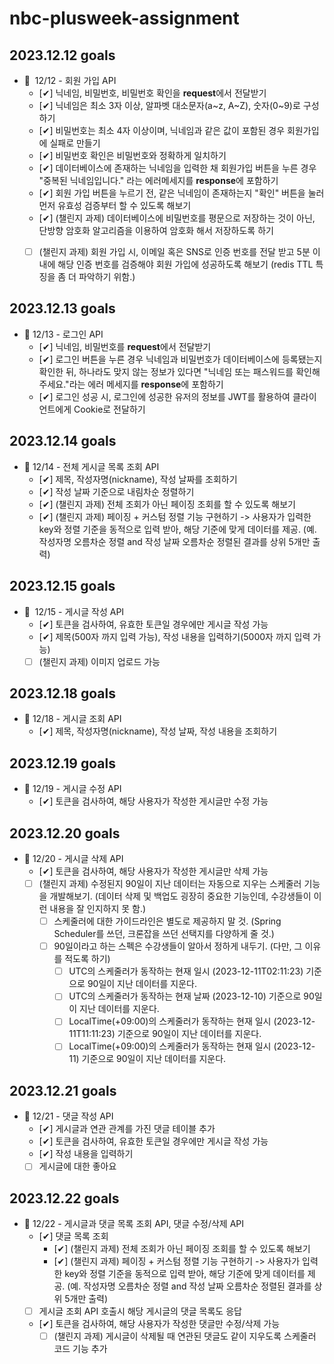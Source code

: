 # nbc-plusweek-assignment

2023.12.12 goals
-------------
- 💬  12/12 - 회원 가입 API
    - [✔]  닉네임, 비밀번호, 비밀번호 확인을 **request**에서 전달받기
    - [✔]  닉네임은 최소 3자 이상, 알파벳 대소문자(a~z, A~Z), 숫자(0~9)로 구성하기
    - [✔]  비밀번호는 최소 4자 이상이며, 닉네임과 같은 값이 포함된 경우 회원가입에 실패로 만들기
    - [✔]  비밀번호 확인은 비밀번호와 정확하게 일치하기
    - [✔]  데이터베이스에 존재하는 닉네임을 입력한 채 회원가입 버튼을 누른 경우 "중복된 닉네임입니다." 라는 에러메세지를 **response**에 포함하기
    - [✔]  회원 가입 버튼을 누르기 전, 같은 닉네임이 존재하는지 "확인" 버튼을 눌러 먼저 유효성 검증부터 할 수 있도록 해보기
    - [✔]  (챌린지 과제) 데이터베이스에 비밀번호를 평문으로 저장하는 것이 아닌, 단방향 암호화 알고리즘을 이용하여 암호화 해서 저장하도록 하기
    - [ ]  (챌린지 과제) 회원 가입 시, 이메일 혹은 SNS로 인증 번호를 전달 받고 5분 이내에 해당 인증 번호를 검증해야 회원 가입에 성공하도록 해보기 (redis TTL 특징을 좀 더 파악하기 위함.)


2023.12.13 goals
-------------
- 💬 12/13 - 로그인 API
    - [✔]  닉네임, 비밀번호를 **request**에서 전달받기
    - [✔]  로그인 버튼을 누른 경우 닉네임과 비밀번호가 데이터베이스에 등록됐는지 확인한 뒤, 하나라도 맞지 않는 정보가 있다면 "닉네임 또는 패스워드를 확인해주세요."라는 에러 메세지를 **response**에 포함하기
    - [✔]  로그인 성공 시, 로그인에 성공한 유저의 정보를 JWT를 활용하여 클라이언트에게 Cookie로 전달하기


2023.12.14 goals
-------------
- 💬 12/14 - 전체 게시글 목록 조회 API
    - [✔]  제목, 작성자명(nickname), 작성 날짜를 조회하기
    - [✔]  작성 날짜 기준으로 내림차순 정렬하기
    - [✔]  (챌린지 과제) 전체 조회가 아닌 페이징 조회를 할 수 있도록 해보기
    - [✔]  (챌린지 과제) 페이징 + 커스텀 정렬 기능 구현하기 -> 사용자가 입력한 key와 정렬 기준을 동적으로 입력 받아, 해당 기준에 맞게 데이터를 제공. (예. 작성자명 오름차순 정렬 and 작성 날짜 오름차순 정렬된 결과를 상위 5개만 출력)


2023.12.15 goals
-------------
- 💬  12/15 - 게시글 작성 API
    - [✔]  토큰을 검사하여, 유효한 토큰일 경우에만 게시글 작성 가능
    - [✔]  제목(500자 까지 입력 가능), 작성 내용을 입력하기(5000자 까지 입력 가능)
    - [ ]  (챌린지 과제) 이미지 업로드 가능

2023.12.18 goals
-------------
- 💬 12/18 - 게시글 조회 API
    - [✔] 제목, 작성자명(nickname), 작성 날짜, 작성 내용을 조회하기
 
2023.12.19 goals
-------------
- 💬 12/19 - 게시글 수정 API
    - [✔] 토큰을 검사하여, 해당 사용자가 작성한 게시글만 수정 가능

2023.12.20 goals
-------------
- 💬 12/20 - 게시글 삭제 API
    - [✔]  토큰을 검사하여, 해당 사용자가 작성한 게시글만 삭제 가능
    - [ ]  (챌린지 과제) 수정된지 90일이 지난 데이터는 자동으로 지우는 스케줄러 기능을 개발해보기. (데이터 삭제 및 백업도 굉장히 중요한 기능인데, 수강생들이 이런 내용을 잘 인지하지 못 함.)
        - [ ]  스케줄러에 대한 가이드라인은 별도로 제공하지 말 것. (Spring Scheduler를 쓰던, 크론잡을 쓰던 선택지를 다양하게 줄 것.)
        - [ ]  90일이라고 하는 스펙은 수강생들이 알아서 정하게 내두기. (다만, 그 이유를 적도록 하기)
            - [ ]  UTC의 스케줄러가 동작하는 현재 일시 (2023-12-11T02:11:23) 기준으로 90일이 지난 데이터를 지운다.
            - [ ]  UTC의 스케줄러가 동작하는 현재 날짜 (2023-12-10) 기준으로 90일이 지난 데이터를 지운다.
            - [ ]  LocalTime(+09:00)의 스케줄러가 동작하는 현재 일시 (2023-12-11T11:11:23) 기준으로 90일이 지난 데이터를 지운다.
            - [ ]  LocalTime(+09:00)의 스케줄러가 동작하는 현재 일시 (2023-12-11) 기준으로 90일이 지난 데이터를 지운다.
             
2023.12.21 goals
-------------
- 💬 12/21 - 댓글 작성 API
    - [✔]  게시글과 연관 관계를 가진 댓글 테이블 추가
    - [✔]  토큰을 검사하여, 유효한 토큰일 경우에만 게시글 작성 가능
    - [✔]  작성 내용을 입력하기
    - [ ]  게시글에 대한 좋아요
 
2023.12.22 goals
-------------
- 💬 12/22 - 게시글과 댓글 목록 조회 API, 댓글 수정/삭제 API
    - [✔]  댓글 목록 조회
        - [✔]  (챌린지 과제) 전체 조회가 아닌 페이징 조회를 할 수 있도록 해보기
        - [✔]  (챌린지 과제) 페이징 + 커스텀 정렬 기능 구현하기 -> 사용자가 입력한 key와 정렬 기준을 동적으로 입력 받아, 해당 기준에 맞게 데이터를 제공. (예. 작성자명 오름차순 정렬 and 작성 날짜 오름차순 정렬된 결과를 상위 5개만 출력)
    - [ ]  게시글 조회 API 호출시 해당 게시글의 댓글 목록도 응답
    - [✔]  토큰을 검사하여, 해당 사용자가 작성한 댓글만 수정/삭제 가능
        - [ ]  (챌린지 과제) 게시글이 삭제될 때 연관된 댓글도 같이 지우도록 스케줄러 코드 기능 추가
